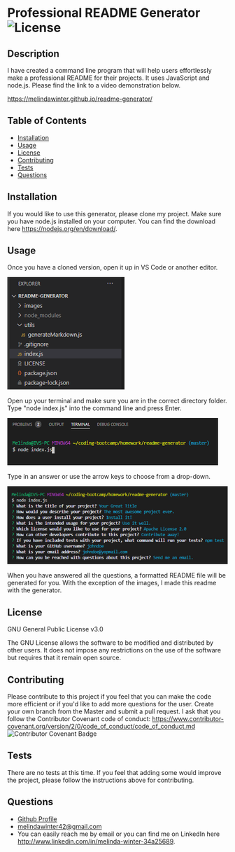 # Professional README Generator ![License](https://img.shields.io/badge/License-GPLv3-blue.svg)

## Description

I have created a command line program that will help users effortlessly make a professional README for their projects. It uses JavaScript and node.js. Please find the link to a video demonstration below.

<https://melindawinter.github.io/readme-generator/>

## Table of Contents

- [Installation](#installation)
- [Usage](#usage)
- [License](#license)
- [Contributing](#contributing)
- [Tests](#tests)
- [Questions](#questions)

## Installation

If you would like to use this generator, please clone my project. Make sure you have node.js installed on your computer. You can find the download here <https://nodejs.org/en/download/>.

## Usage

Once you have a cloned version, open it up in VS Code or another editor.

![Open in editor](images/open-in-vscode.png)

Open up your terminal and make sure you are in the correct directory folder. Type "node index.js" into the command line and press Enter.

![Use the terminal](images/terminal.png)

Type in an answer or use the arrow keys to choose from a drop-down.

![Answer the questions](images/questions-answered.png)

When you have answered all the questions, a formatted README file will be generated for you. With the exception of the images, I made this readme with the generator.

## License

GNU General Public License v3.0

The GNU License allows the software to be modified and distributed by other users. It does not impose any restrictions on the use of the software but requires that it remain open source.

## Contributing

Please contribute to this project if you feel that you can make the code more efficient or if you'd like to add more questions for the user. Create your own branch from the Master and submit a pull request. I ask that you follow the Contributor Covenant code of conduct: <https://www.contributor-covenant.org/version/2/0/code_of_conduct/code_of_conduct.md> ![Contributor Covenant Badge](https://img.shields.io/badge/Contributor%20Covenant-v2.0%20adopted-ff69b4.svg)

## Tests

There are no tests at this time. If you feel that adding some would improve the project, please follow the instructions above for contributing.

## Questions

- [Github Profile](https://github.com/melindawinter)
- melindawinter42@gmail.com
- You can easily reach me by email or you can find me on LinkedIn here <http://www.linkedin.com/in/melinda-winter-34a25689>.
